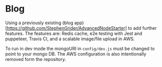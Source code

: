 # Blog

Using a previously existing (blog app)[https://github.com/StephenGrider/AdvancedNodeStarter] to add further features.
The features are: Redis cache, e2e testing with Jest and puppeteer, Travis CI, and a scalable image/file upload in AWS.

To run in dev mode the mongoURI in `config/dev.js` must be changed to point to your mongo DB.
The AWS configuration is also intentionally removed form the repository.

